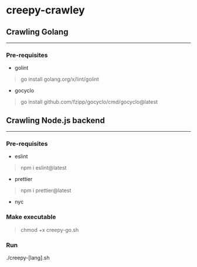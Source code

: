 # creepy-crawley

## Crawling Golang
---
### Pre-requisites
- golint
> go install  golang.org/x/lint/golint
- gocyclo
> go install github.com/fzipp/gocyclo/cmd/gocyclo@latest


## Crawling Node.js backend
---
### Pre-requisites
- eslint
> npm i eslint@latest
- prettier
> npm i prettier@latest
- nyc

### Make executable
> chmod +x creepy-go.sh

### Run
./creepy-[lang].sh
